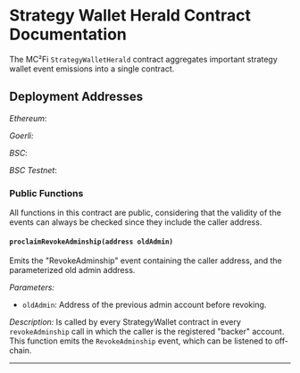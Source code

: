 # Strategy Wallet Herald Contract Documentation

The MC²Fi `StrategyWalletHerald` contract aggregates important strategy wallet event emissions into a single contract.

## Deployment Addresses

_Ethereum_:


_Goerli:_


_BSC_:


_BSC Testnet_:


### Public Functions
All functions in this contract are public, considering that the validity of the events can always be checked since they include the caller address.

#### `proclaimRevokeAdminship(address oldAdmin)`

Emits the "RevokeAdminship" event containing the caller address, and the parameterized old admin address.

_Parameters:_
- `oldAdmin`: Address of the previous admin account before revoking.

_Description:_
Is called by every StrategyWallet contract in every `revokeAdminship` call in which the caller is the registered "backer" account. This function emits the `RevokeAdminship` event, which can be listened to off-chain.

---
